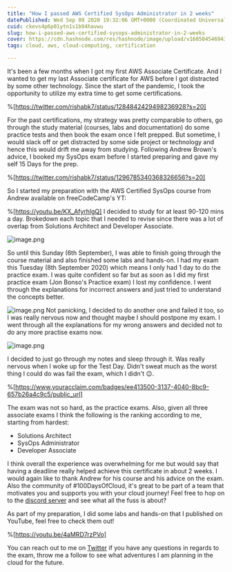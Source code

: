 ```yaml
---
title: "How I passed AWS Certified SysOps Administrator in 2 weeks"
datePublished: Wed Sep 09 2020 19:32:06 GMT+0000 (Coordinated Universal Time)
cuid: ckevs4p6p01ytn1s1b94havwu
slug: how-i-passed-aws-certified-sysops-administrator-in-2-weeks
cover: https://cdn.hashnode.com/res/hashnode/image/upload/v1685045469437/b2b4162e-6394-4d91-98ac-e0e2cd9dada8.png
tags: cloud, aws, cloud-computing, certification

---
```


It's been a few months when I got my first AWS Associate Certificate. And I wanted to get my last Associate certificate for AWS before I got distracted by some other technology. Since the start of the pandemic, I took the opportunity to utilize my extra time to get some certifications. 

%[https://twitter.com/rishabk7/status/1284842429498236928?s=20]

For the past certifications, my strategy was pretty comparable to others, go through the study material (courses, labs and documentation) do some practice tests and then book the exam once I felt prepped. But sometime, I would slack off or get distracted by some side project or technology and hence this would drift me away from studying.
Following Andrew Brown's advice, I booked my SysOps exam before I started preparing and gave my self 15 Days for the prep.

%[https://twitter.com/rishabk7/status/1296785340368326656?s=20]

So I started my preparation with the AWS Certified SysOps course from Andrew available on freeCodeCamp's YT:

%[https://youtu.be/KX_AfyrhlgQ]
I decided to study for at least 90-120 mins a day. Brokedown each topic that I needed to revise since there was a lot of overlap from Solutions Architect and Developer Associate.

![image.png](https://cdn.hashnode.com/res/hashnode/image/upload/v1599677340755/nkMK_O4TS.png)

So until this Sunday (6th September), I was able to finish going through the course material and also finished some labs and hands-on.
I had my exam this Tuesday (8th September 2020) which means I only had 1 day to do the practice exam.
I was quite confident so far but as soon as I did my first practice exam (Jon Bonso's Practice exam) I lost my confidence.
I went through the explanations for incorrect answers and just tried to understand the concepts better.

![image.png](https://cdn.hashnode.com/res/hashnode/image/upload/v1599677743913/NjCvh_ObP.png)
Not panicking, I decided to do another one and failed it too, so I was really nervous now and thought maybe I should postpone my exam. I went through all the explanations for my wrong answers and decided not to do any more practise exams now.

![image.png](https://cdn.hashnode.com/res/hashnode/image/upload/v1599677768579/4v4GTUfMS.png)

I decided to just go through my notes and sleep through it. Was really nervous when I woke up for the Test Day.
Didn't sweat much as the worst thing I could do was fail the exam, which I didn't 😉.

%[https://www.youracclaim.com/badges/ee413500-3137-4040-8bc9-657b26a4c9c5/public_url]

The exam was not so hard, as the practice exams. Also, given all three associate exams I think the following is the ranking according to me, starting from hardest:
- Solutions Architect
- SysOps Administrator
- Developer Associate

I think overall the experience was overwhelming for me but would say that having a deadline really helped achieve this certificate in about 2 weeks.
I would again like to thank Andrew for his course and his advice on the exam. Also the community of #100DaysOfCloud, it's great to be part of a team that motivates you and supports you with your cloud journey!
Feel free to hop on to the [discord server](https://discord.gg/dvUh79v) and see what all the fuss is about?

As part of my preparation, I did some labs and hands-on that I published on YouTube, feel free to check them out!

%[https://youtu.be/4aMRD7rzPVo]

You can reach out to me on [Twitter](https://twitter.com/rishabk7) if you have any questions in regards to the exam, throw me a follow to see what adventures I am planning in the cloud for the future.
 